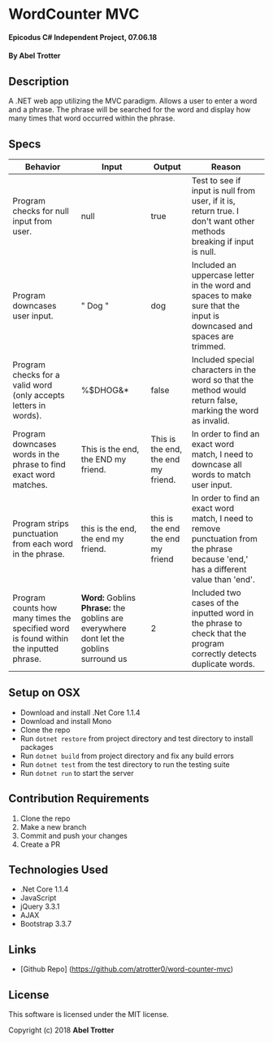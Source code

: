# WordCounter MVC

#### Epicodus C# Independent Project, 07.06.18

#### By Abel Trotter

## Description

A .NET web app utilizing the MVC paradigm. Allows a user to enter a word and a phrase. The phrase will be searched for the word and display how many times that word occurred within the phrase.

## Specs

| Behavior | Input | Output | Reason |
|----------|-------|--------|--------|
| Program checks for null input from user. | null | true | Test to see if input is null from user, if it is, return true. I don't want other methods breaking if input is null. |
| Program downcases user input. | "  Dog  " | dog | Included an uppercase letter in the word and spaces to make sure that the input is downcased and spaces are trimmed. |
| Program checks for a valid word (only accepts letters in words). | %$DHOG&* | false | Included special characters in the word so that the method would return false, marking the word as invalid. |
| Program downcases words in the phrase to find exact word matches. | This is the end, the END my friend. | This is the end, the end my friend. | In order to find an exact word match, I need to downcase all words to match user input. |
| Program strips punctuation from each word in the phrase. | this is the end, the end my friend. | this is the end the end my friend | In order to find an exact word match, I need to remove punctuation from the phrase because 'end,' has a different value than 'end'. |
| Program counts how many times the specified word is found within the inputted phrase. | **Word:** Goblins  **Phrase:** the goblins are everywhere dont let the goblins surround us | 2 | Included two cases of the inputted word in the phrase to check that the program correctly detects duplicate words. |

## Setup on OSX

* Download and install .Net Core 1.1.4
* Download and install Mono
* Clone the repo
* Run `dotnet restore` from project directory and test directory to install packages
* Run `dotnet build` from project directory and fix any build errors
* Run `dotnet test` from the test directory to run the testing suite
* Run `dotnet run` to start the server

## Contribution Requirements

1. Clone the repo
1. Make a new branch
1. Commit and push your changes
1. Create a PR

## Technologies Used

* .Net Core 1.1.4
* JavaScript
* jQuery 3.3.1
* AJAX
* Bootstrap 3.3.7

## Links

* [Github Repo] (https://github.com/atrotter0/word-counter-mvc)

## License

This software is licensed under the MIT license.

Copyright (c) 2018 **Abel Trotter**
